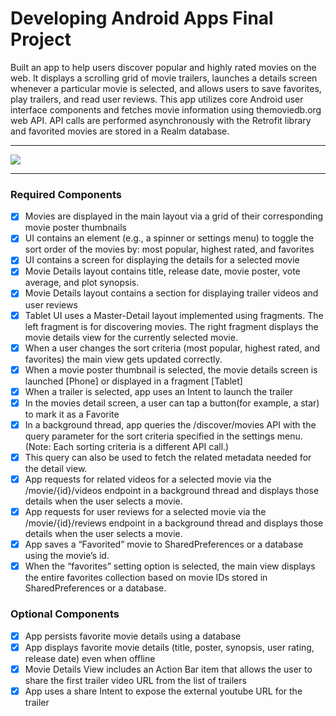# Developing Android Apps Final Project

Built an app to help users discover popular and highly rated movies on the web. It displays a scrolling grid of movie trailers, launches a details screen whenever a particular movie is selected, and allows users to save favorites, play trailers, and read user reviews. This app utilizes core Android user interface components and fetches movie information using themoviedb.org web API. API calls are performed asynchronously with the Retrofit library and favorited movies are stored in a Realm database.

___

![](http://i.imgur.com/yZjW1wo.gif) 

___

### Required Components

- [x] Movies are displayed in the main layout via a grid of their corresponding movie poster thumbnails
- [x] UI contains an element (e.g., a spinner or settings menu) to toggle the sort order of the movies by: most popular, highest rated, and favorites
- [x] UI contains a screen for displaying the details for a selected movie
- [x] Movie Details layout contains title, release date, movie poster, vote average, and plot synopsis.
- [x] Movie Details layout contains a section for displaying trailer videos and user reviews
- [x] Tablet UI uses a Master-Detail layout implemented using fragments. The left fragment is for discovering movies. The right fragment displays the movie details view for the currently selected movie.
- [x] When a user changes the sort criteria (most popular, highest rated, and favorites) the main view gets updated correctly.
- [x] When a movie poster thumbnail is selected, the movie details screen is launched [Phone] or displayed in a fragment [Tablet]
- [x] When a trailer is selected, app uses an Intent to launch the trailer
- [x] In the movies detail screen, a user can tap a button(for example, a star) to mark it as a Favorite
- [x] In a background thread, app queries the /discover/movies API with the query parameter for the sort criteria specified in the settings menu. (Note: Each sorting criteria is a different API call.)
- [x] This query can also be used to fetch the related metadata needed for the detail view.
- [x] App requests for related videos for a selected movie via the /movie/{id}/videos endpoint in a background thread and displays those details when the user selects a movie.
- [x] App requests for user reviews for a selected movie via the /movie/{id}/reviews endpoint in a background thread and displays those details when the user selects a movie.
- [x] App saves a “Favorited” movie to SharedPreferences or a database using the movie’s id.
- [x] When the “favorites” setting option is selected, the main view displays the entire favorites collection based on movie IDs stored in SharedPreferences or a database.

### Optional Components

- [x] App persists favorite movie details using a database
- [x] App displays favorite movie details (title, poster, synopsis, user rating, release date) even when offline
- [x] Movie Details View includes an Action Bar item that allows the user to share the first trailer video URL from the list of trailers
- [x] App uses a share Intent to expose the external youtube URL for the trailer
